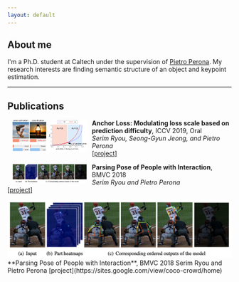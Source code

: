 ```yaml
---
layout: default
---
```


## About me

I'm a Ph.D. student at Caltech under the supervision of [Pietro Perona](http://www.vision.caltech.edu/). My research interests are finding semantic structure of an object and keypoint estimation. 

* * *

## Publications

<p>
  <img src="https://github.com/slryou41/slryou41.github.io/blob/master/images/overview.png?raw=true" width="170" align="left" hspace="10">
  <b>Anchor Loss: Modulating loss scale based on prediction difficulty</b>, ICCV 2019, Oral <br />
  <i>Serim Ryou, Seong-Gyun Jeong, and Pietro Perona</i><br />
  <a href="./anchorLoss.html">[project]</a>
</p>

<p>
  <img src="https://github.com/slryou41/slryou41.github.io/blob/master/images/pose_seq.png?raw=true" width="170" align="left" hspace="10">
  <b>Parsing Pose of People with Interaction</b>, BMVC 2018 <br />
  <i>Serim Ryou and Pietro Perona</i><br />
  <a href="https://sites.google.com/view/coco-crowd/home">[project]</a>
</p>

<img src="https://github.com/slryou41/slryou41.github.io/blob/master/images/pose_seq.png?raw=true">
**Parsing Pose of People with Interaction**, BMVC 2018
Serim Ryou and Pietro Perona
[project](https://sites.google.com/view/coco-crowd/home)
